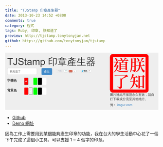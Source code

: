 ```yaml
---
title: "TJStamp 印章產生器"
date: 2013-10-23 14:52 +0800
comments: true
category: 程式
tags: Ruby, 印章, 朕知道了
preview: http://tjstamp.tonytonyjan.net
github: https://github.com/tonytonyjan/tjstamp
---
```


![](/images/tjstamp.png)

* [Github](https://github.com/tonytonyjan/tjstamp)
* [Demo 網址](http://tjstamp.tonytonyjan.net)

因為工作上需要用到某個能夠產生印章的功能，我在台大的學生活動中心花了一個下午完成了這個小工具，可以支援 1 ~ 4 個字的印章。

